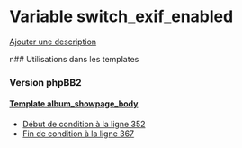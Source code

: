 # Variable switch_exif_enabled
[Ajouter une description](https://fa-tvars.appspot.com/switch_exif_enabled)

n## Utilisations dans les templates

### Version phpBB2

#### [Template album_showpage_body](subsilver/album_showpage_body.md)
* [Début de condition à la ligne 352](../subsilver/album_showpage_body.tpl#L352)
* [Fin de condition à la ligne 367](../subsilver/album_showpage_body.tpl#L367)
